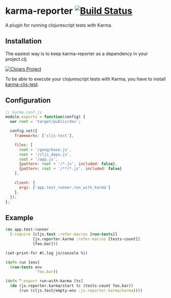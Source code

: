 # karma-reporter [![Build Status](https://travis-ci.org/honzabrecka/karma-reporter.svg?branch=master)](https://travis-ci.org/honzabrecka/karma-reporter)

A plugin for running clojurescript tests with Karma.

## Installation

The easiest way is to keep karma-reporter as a dependency in your project.clj:

[![Clojars Project](http://clojars.org/karma-reporter/latest-version.svg)](http://clojars.org/karma-reporter)

To be able to execute your clojurescript tests with Karma, you have to install [karma-cljs-test](https://github.com/honzabrecka/karma-cljs-test).

## Configuration

```js
// karma.conf.js
module.exports = function(config) {
  var root = 'target/public/dev';

  config.set({
    frameworks: ['cljs-test'],

    files: [
      root + '/goog/base.js',
      root + '/cljs_deps.js',
      root + '/app.js',
      {pattern: root + '/*.js', included: false},
      {pattern: root + '/**/*.js', included: false}
    ],

    client: {
      args: ['app.test_runner.run_with_karma']
    },
  });
};
```

## Example

```clojure
(ns app.test-runner
  (:require [cljs.test :refer-macros [run-tests]]
            [jx.reporter.karma :refer-macros [tests-count]]
            [foo.bar]))

(set-print-fn! #(.log js/console %))

(defn run [env]
  (run-tests env
             'foo.bar))

(defn ^:export run-with-karma [tc]
  (do (jx.reporter.karma/start tc (tests-count foo.bar))
      (run (cljs.test/empty-env :jx.reporter.karma/karma))))

```
